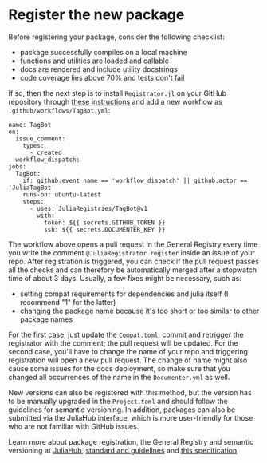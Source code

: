 # Register the new package

Before registering your package, consider the following checklist:

* package successfully compiles on a local machine
* functions and utilities are loaded and callable
* docs are rendered and include utility docstrings
* code coverage lies above 70% and tests don't fail

If so, then the next step is to install `Registrator.jl` on your GitHub repository through
[these instructions](https://juliapackages.com/p/registrator) and add a new workflow as `.github/workflows/TagBot.yml`:

```
name: TagBot
on:
  issue_comment:
    types:
      - created
  workflow_dispatch:
jobs:
  TagBot:
    if: github.event_name == 'workflow_dispatch' || github.actor == 'JuliaTagBot'
    runs-on: ubuntu-latest
    steps:
      - uses: JuliaRegistries/TagBot@v1
        with:
          token: ${{ secrets.GITHUB_TOKEN }}
          ssh: ${{ secrets.DOCUMENTER_KEY }}
```

The workflow above opens a pull request in the General Registry every time you write the comment `@JuliaRegistrator register` inside an issue of your repo. After registration is triggered, you can check if the pull request passes all the checks and can therefory be automatically merged after a stopwatch time of about 3 days. Usually, a few fixes might be necessary, such as:

* setting compat requirements for dependencies and julia itself (I recommend "1" for the latter)
* changing the package name because it's too short or too similar to other package names

For the first case, just update the `Compat.toml`, commit and retrigger the registrator with the comment; the pull request will be updated. For the second case, you'll have to change the name of your repo and triggering registration will open a new pull request. The change of name might also cause some issues for the docs deployment, so make sure that you changed all occurrences of the name in the `Documenter.yml` as well.

New versions can also be registered with this method, but the version has to be manually upgraded in the `Project.toml` and should follow the guidelines for semantic versioning. In addition, packages can also be submitted via the JuliaHub interface, which is more user-friendly for those who are not familiar with GitHub issues.

Learn more about package registration, the General Registry and semantic versioning at [JuliaHub](https://juliahub.com/ui/Packages), [standard and guidelines](https://github.com/JuliaRegistries/General) and [this specification](https://semver.org/).
